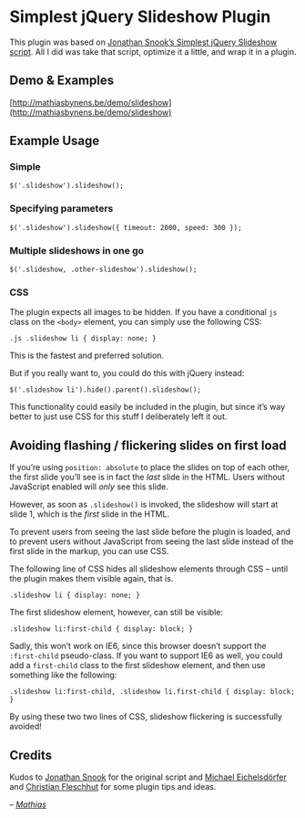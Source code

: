 # Simplest jQuery Slideshow Plugin

This plugin was based on [Jonathan Snook’s Simplest jQuery Slideshow script](http://snook.ca/archives/javascript/simplest-jquery-slideshow). All I did was take that script, optimize it a little, and wrap it in a plugin.

## Demo & Examples

[http://mathiasbynens.be/demo/slideshow](http://mathiasbynens.be/demo/slideshow)

## Example Usage

### Simple

    $('.slideshow').slideshow();

### Specifying parameters

    $('.slideshow').slideshow({ timeout: 2000, speed: 300 });

### Multiple slideshows in one go

    $('.slideshow, .other-slideshow').slideshow();

### CSS

The plugin expects all images to be hidden. If you have a conditional `js` class on the `<body>` element, you can simply use the following CSS:

    .js .slideshow li { display: none; }

This is the fastest and preferred solution.

But if you really want to, you could do this with jQuery instead:

    $('.slideshow li').hide().parent().slideshow();

This functionality could easily be included in the plugin, but since it’s way better to just use CSS for this stuff I deliberately left it out.

## Avoiding flashing / flickering slides on first load

If you’re using `position: absolute` to place the slides on top of each other, the first slide you’ll see is in fact the _last_ slide in the HTML. Users without JavaScript enabled will _only_ see this slide.

However, as soon as `.slideshow()` is invoked, the slideshow will start at slide 1, which is the _first_ slide in the HTML.

To prevent users from seeing the last slide before the plugin is loaded, and to prevent users without JavaScript from seeing the last slide instead of the first slide in the markup, you can use CSS.

The following line of CSS hides all slideshow elements through CSS – until the plugin makes them visible again, that is.

    .slideshow li { display: none; }

The first slideshow element, however, can still be visible:

    .slideshow li:first-child { display: block; }

Sadly, this won’t work on IE6, since this browser doesn’t support the `:first-child` pseudo-class. If you want to support IE6 as well, you could add a `first-child` class to the first slideshow element, and then use something like the following:

    .slideshow li:first-child, .slideshow li.first-child { display: block; }

By using these two two lines of CSS, slideshow flickering is successfully avoided!

## Credits

Kudos to [Jonathan Snook](http://snook.ca/) for the original script and [Michael Eichelsdörfer](http://www.michael-eichelsdoerfer.de/) and [Christian Fleschhut](http://christianfleschhut.de/) for some plugin tips and ideas.

_– [Mathias](http://mathiasbynens.be/)_